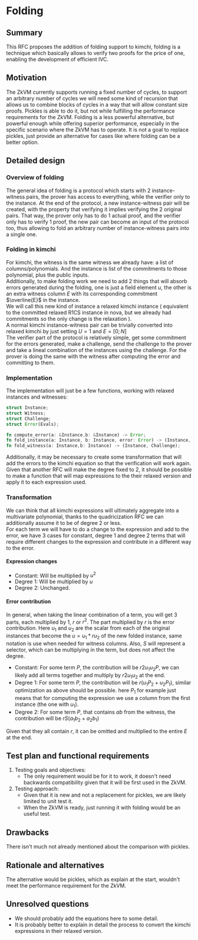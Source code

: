 # Folding

## Summary

This RFC proposes the addition of folding support to kimchi, folding is a technique which basically allows
to verify two proofs for the price of one, enabling the development of efficient IVC.

## Motivation

The ZkVM currently supports running a fixed number of cycles, to support an arbitrary number of cycles we will
need some kind of recursion that allows us to combine blocks of cycles in a way that will allow constant size
proofs.
Pickles is able to do it, but not while fulfilling the performance requirements for the ZkVM.
Folding is a less powerful alternative, but powerful enough while offering superior performance, especially in
the specific scenario where the ZkVM has to operate.
It is not a goal to replace pickles, just provide an alternative for cases like where folding can be a better
option.

## Detailed design

### Overview of folding

The general idea of folding is a protocol which starts with 2 instance-witness pairs, the prover has access to
everything, while the verifier only to the instance.
At the end of the protocol, a new instance-witness pair will be created, with the property that verifying it implies
verifying the 2 original pairs.
That way, the prover only has to do 1 actual proof, and the verifier only has to verify 1 proof, the new pair can
become an input of the protocol too, thus allowing to fold an arbitrary number of instance-witness pairs into a
single one.

### Folding in kimchi

For kimchi, the witness is the same witness we already have: a list of columns/polynomials. And the instance is list of the
commitments to those polynomial, plus the public inputs.  
Additionally, to make folding work we need to add 2 things that will absorb errors generated during the folding, one is just
a field element $u$, the other is an extra witness column $E$ with its corresponding commitment $\overline{E}$ in the instance.  
We will call this new kind of instance a relaxed kimchi instance ( equivalent to the committed relaxed R1CS instance in nova,
but we already had commitments so the only change is the relaxation ).  
A normal kimchi instance-witness pair can be trivially converted into relaxed kimchi by just setting $U=1$ and $E=[0;N]$  
The verifier part of the protocol is relatively simple, get some commitment for the errors generated, make a challenge, send
the challenge to the prover and take a lineal combination of the instances using the challenge.
For the prover is doing the same with the witness after computing the error and committing to them.

### Implementation

The implementation will just be a few functions, working with relaxed instances and witnesses:

```rust
struct Instance;
struct Witness;
struct Challenge;
struct Error(Evals);

fn compute_error(a: &Instance,b: &Instance) -> Error;
fn fold_instance(a: Instance, b: Instance, error: Error) -> (Instance, Challenge);
fn fold_witness(a: Instance,b: Instance) -> (Instance, Challenge);
```

Additionally, it may be necessary to create some transformation that will add the errors to the kimchi equation so that the
verification will work again.
Given that another RFC will make the degree fixed to 2, it should be possible to make a function that will map expressions
to the their relaxed version and apply it to each expression used.

### Transformation

We can think that all kimchi expressions will ultimately aggregate into a multivariate polynomial, thanks to the quadricization
RFC we can additionally assume it to be of degree 2 or less.  
For each term we will have to do a change to the expression and add to the error, we have 3 cases for constant, degree 1 and
degree 2 terms that will require different changes to the expression and contribute in a different way to the error.

#### Expression changes

- Constant: Will be multiplied by $u^2$
- Degree 1: Will be multiplied by $u$
- Degree 2: Unchanged.

#### Error contribution

In general, when taking the linear combination of a term, you will get 3 parts, each multiplied by $1$, $r$ or $r^2$. The
part multiplied by $r$ is the error contribution.
Here $u_1$ and $u_2$ are the scalar from each of the original instances that become the $u = u_1 * ru_2$ of the new folded
instance, same notation is use when needed for witness columns.
Also, $S$ will represent a selector, which can be multiplying in the term, but does not affect the degree.

- Constant: For some term $P$, the contribution will be $r2u_1u_2P$, we can likely add all terms together and multiply by
  $r2u_1u_2$ at the end.
- Degree 1: For some term $P$, the contribution will be $r(u_1P_2 + u_2P_1)$, similar optimization as above should be possible.
  here $P_1$ for example just means that for computing the expression we use a column from the first instance (the one with $u_1$).
- Degree 2: For some term $P$, that contains $ab$ from the witness, the contribution will be $rS(a_1b_2 + a_2b_1)$

Given that they all contain $r$, it can be omitted and multiplied to the entire $E$ at the end.

## Test plan and functional requirements

1. Testing goals and objectives:
    - The only requirement would be for it to work, it doesn't need backwards compatibility given that it will be first used 
    in the ZkVM.  
2. Testing approach:
    - Given that it is new and not a replacement for pickles, we are likely limited to unit test it.
    - When the ZkVM is ready, just running it with folding would be an useful test.

## Drawbacks

There isn't much not already mentioned about the comparison with pickles.

## Rationale and alternatives

The alternative would be pickles, which as explain at the start, wouldn't meet the performance requirement for the ZkVM.

## Unresolved questions

- We should probably add the equations here to some detail.
- It is probably better to explain in detail the process to convert the kimchi expressions in their relaxed version.